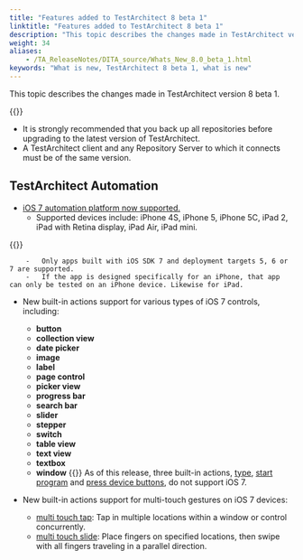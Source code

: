 ```yaml
--- 
title: "Features added to TestArchitect 8 beta 1"
linktitle: "Features added to TestArchitect 8 beta 1"
description: "This topic describes the changes made in TestArchitect version 8 beta 1."
weight: 34
aliases: 
    - /TA_ReleaseNotes/DITA_source/Whats_New_8.0_beta_1.html
keywords: "What is new, TestArchitect 8 beta 1, what is new"
---
```


This topic describes the changes made in TestArchitect version 8 beta 1.

{{<caution>}}

-   It is strongly recommended that you back up all repositories before upgrading to the latest version of TestArchitect.
-   A TestArchitect client and any Repository Server to which it connects must be of the same version.

## TestArchitect Automation

-   [iOS 7 automation platform now supported.](/iOS/Topics/iOS_automation_def.html)
    -   Supported devices include: iPhone 4S, iPhone 5, iPhone 5C, iPad 2, iPad with Retina display, iPad Air, iPad mini.

{{<note>}}

        -   Only apps built with iOS SDK 7 and deployment targets 5, 6 or 7 are supported.
        -   If the app is designed specifically for an iPhone, that app can only be tested on an iPhone device. Likewise for iPad.
-   New built-in actions support for various types of iOS 7 controls, including:

    -   **button**
    -   **collection view**
    -   **date picker**
    -   **image**
    -   **label**
    -   **page control**
    -   **picker view**
    -   **progress bar**
    -   **search bar**
    -   **slider**
    -   **stepper**
    -   **switch**
    -   **table view**
    -   **text view**
    -   **textbox**
    -   **window**
{{<note>}} As of this release, three built-in actions, [type](/TA_Automation/Topics/bia_type.html), [start program](/TA_Automation/Topics/bia_start_program.html) and [press device buttons](/TA_Automation/Topics/bia_press_device_buttons.html), do not support iOS 7.

-   New built-in actions support for multi-touch gestures on iOS 7 devices:
    -   [multi touch tap](/TA_Automation/Topics/bia_multi_touch_tap.html): Tap in multiple locations within a window or control concurrently.
    -   [multi touch slide](/TA_Automation/Topics/bia_multi_touch_slide.html): Place fingers on specified locations, then swipe with all fingers traveling in a parallel direction.




